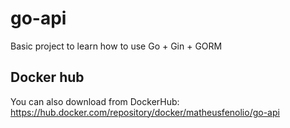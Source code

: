 # go-api
Basic project to learn how to use Go + Gin + GORM

## Docker hub
You can also download from DockerHub: https://hub.docker.com/repository/docker/matheusfenolio/go-api

